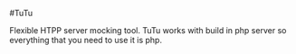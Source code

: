 #TuTu

Flexible HTPP server mocking tool. TuTu works with build in php server so everything that you need to use it is php.
